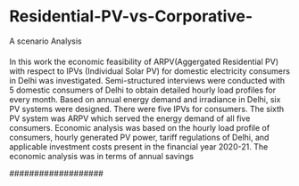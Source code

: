 # Residential-PV-vs-Corporative-
A scenario Analysis 
####
In this work  the economic feasibility of ARPV(Aggergated Residential PV)  with respect 
to IPVs (Individual Solar PV)  for domestic electricity consumers in Delhi was 
investigated. Semi-structured interviews were conducted 
with 5 domestic consumers of Delhi to obtain detailed hourly 
load profiles for every month. Based on annual energy 
demand and irradiance in Delhi, six PV systems were 
designed. There were five IPVs for consumers. The sixth PV 
system was ARPV which served the energy demand of all 
five consumers. Economic analysis was based on the hourly 
load profile of consumers, hourly generated PV power, tariff 
regulations of Delhi, and applicable investment costs present 
in the financial year 2020-21. The economic analysis was in 
terms of annual savings

###################

